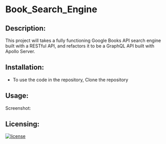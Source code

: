 # Book_Search_Engine

## Description:
This project will takes a fully functioning Google Books API search engine built with a RESTful API, and refactors it to be a GraphQL API built with Apollo Server.

## Installation:
- To use the code in the repository, Clone the repository


## Usage:
Screenshot:

## Licensing:
[![license](https://img.shields.io/badge/license-MIT-blue)](https://shields.io)